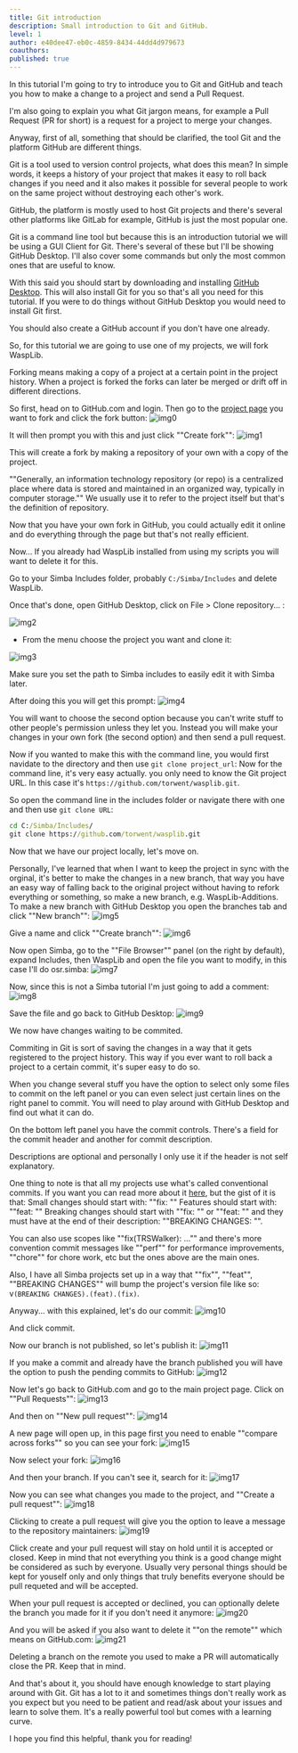 ```yaml
---
title: Git introduction
description: Small introduction to Git and GitHub.
level: 1
author: e40dee47-eb0c-4859-8434-44dd4d979673
coauthors: 
published: true
---
```


In this tutorial I'm going to try to introduce you to Git and GitHub and teach you how to make a change to a project and send a Pull Request.

I'm also going to explain you what Git  jargon means, for example a Pull Request (PR for short) is a request for a project to merge your changes.

Anyway, first of all, something that should be clarified, the tool Git and the platform GitHub are different things.

Git is a tool used to version control projects, what does this mean? In simple words, it keeps a history of your project that makes it easy to roll back changes if you need and it also makes it possible for several people to work on the same project without destroying each other's work.

GitHub, the platform is mostly used to host Git projects and there's several other platforms like GitLab for example, GitHub is just the most popular one.

Git is a command line tool but because this is an introduction tutorial we will be using a GUI Client for Git.
There's several of these but I'll be showing GitHub Desktop.
I'll also cover some commands but only the most common ones that are useful to know.

With this said you should start by downloading and installing [GitHub Desktop](https://desktop.github.com/).
This will also install Git for you so that's all you need for this tutorial. If you were to do things without GitHub Desktop you would need to install Git first.

You should also create a GitHub account if you don't have one already.

So, for this tutorial we are going to use one of my projects, we will fork WaspLib.

Forking means making a copy of a project at a certain point in the project history.
When a project is forked the forks can later be merged or drift off in different directions.


So first, head on to GitHub.com and login.
Then go to the [project page](https://github.com/torwent/wasplib) you want to fork and click the fork button:
![img0](https://enqlpchobniylwpsjcqc.supabase.co/storage/v1/object/public/imgs/posts/9/img0.png)

It will then prompt you with this and just click ""Create fork"":
![img1](https://enqlpchobniylwpsjcqc.supabase.co/storage/v1/object/public/imgs/posts/9/img1.png)

This will create a fork by making a repository of your own with a copy of the project.

""Generally, an information technology repository (or repo) is a centralized place where data is stored and maintained in an organized way, typically in computer storage.""
We usually use it to refer to the project itself but that's the definition of repository.

Now that you have your own fork in GitHub, you could actually edit it online and do everything through the page but that's not really efficient.

Now... If you already had WaspLib installed from using my scripts you will want to delete it for this.

Go to your Simba Includes folder, probably `C:/Simba/Includes` and delete WaspLib.

Once that's done, open GitHub Desktop, click on File > Clone repository... :

![img2](https://enqlpchobniylwpsjcqc.supabase.co/storage/v1/object/public/imgs/posts/9/img2.png)

- From the menu choose the project you want and clone it:

![img3](https://enqlpchobniylwpsjcqc.supabase.co/storage/v1/object/public/imgs/posts/9/img3.png)

Make sure you set the path to Simba includes to easily edit it with Simba later.

After doing this you will get this prompt:
![img4](https://enqlpchobniylwpsjcqc.supabase.co/storage/v1/object/public/imgs/posts/9/img4.png)

You will want to choose the second option because you can't write stuff to other people's permission
unless they let you.
Instead you will make your changes in your own fork (the second option) and then send a pull request.

Now if you wanted to make this with the command line, you would first navidate to the directory and then use `git clone project_url`:
Now for the command line, it's very easy actually. you only need to know the Git project URL.
In this case it's `https://github.com/torwent/wasplib.git`.

So open the command line in the includes folder or navigate there with one and then use `git clone URL`:
```cmd
cd C:/Simba/Includes/
git clone https://github.com/torwent/wasplib.git
```

Now that we have our project locally, let's move on.

Personally, I've learned that when I want to keep the project in sync with the orginal, it's better to make the changes in a new branch, that way you have an easy way of falling back to the original project without having to refork everything or something, so make a new branch, e.g. WaspLib-Additions.
To make a new branch with GitHub Desktop you open the branches tab and click ""New branch"":
![img5](https://enqlpchobniylwpsjcqc.supabase.co/storage/v1/object/public/imgs/posts/9/img5.png)

Give a name and click ""Create branch"":
![img6](https://enqlpchobniylwpsjcqc.supabase.co/storage/v1/object/public/imgs/posts/9/img6.png)

Now open Simba, go to the ""File Browser"" panel (on the right by default), expand Includes, then WaspLib and open the file you want to modify, in this case I'll do osr.simba:
![img7](https://enqlpchobniylwpsjcqc.supabase.co/storage/v1/object/public/imgs/posts/9/img7.png)

Now, since this is not a Simba tutorial I'm just going to add a comment:
![img8](https://enqlpchobniylwpsjcqc.supabase.co/storage/v1/object/public/imgs/posts/9/img8.png)

Save the file and go back to GitHub Desktop:
![img9](https://enqlpchobniylwpsjcqc.supabase.co/storage/v1/object/public/imgs/posts/9/img9.png)

We now have changes waiting to be commited.

Commiting in Git is sort of saving the changes in a way that it gets registered to the project history.
This way if you ever want to roll back a project to a certain commit, it's super easy to do so.

When you change several stuff you have the option to select only some files to commit on the left panel
or you can even select just certain lines on the right panel to commit.
You will need to play around with GitHub Desktop and find out what it can do.

On the bottom left panel you have the commit controls.
There's a field for the commit header and another for commit description.

Descriptions are optional and personally I only use it if the header is not self explanatory.

One thing to note is that all my projects use what's called conventional commits.
If you want you can read more about it [here](https://www.conventionalcommits.org/en/v1.0.0/),
but the gist of it is that:
Small changes should start with: ""fix: ""
Features should start with: ""feat: ""
Breaking changes should start with ""fix: "" or ""feat: "" and they must have at the end of their description: ""BREAKING CHANGES: "".

You can also use scopes like ""fix(TRSWalker): ..."" and there's more convention commit messages like ""perf"" for performance improvements, ""chore"" for chore work, etc but the ones above are the main ones.

Also, I have all Simba projects set up in a way that ""fix"", ""feat"", ""BREAKING CHANGES"" will bump the project's version file like so: v`(BREAKING CHANGES).(feat).(fix)`.

Anyway... with this explained, let's do our commit:
![img10](https://enqlpchobniylwpsjcqc.supabase.co/storage/v1/object/public/imgs/posts/9/img10.png)

And click commit.

Now our branch is not published, so let's publish it:
![img11](https://enqlpchobniylwpsjcqc.supabase.co/storage/v1/object/public/imgs/posts/9/img11.png)

If you make a commit and already have the branch published you will have the option to push the pending commits to GitHub:
![img12](https://enqlpchobniylwpsjcqc.supabase.co/storage/v1/object/public/imgs/posts/9/img12.png)


Now let's go back to GitHub.com and go to the main project page.
Click on ""Pull Requests"":
![img13](https://enqlpchobniylwpsjcqc.supabase.co/storage/v1/object/public/imgs/posts/9/img13.png)

And then on ""New pull request"":
![img14](https://enqlpchobniylwpsjcqc.supabase.co/storage/v1/object/public/imgs/posts/9/img14.png)

A new page will open up, in this page first you need to enable ""compare across forks"" so you can
see your fork:
![img15](https://enqlpchobniylwpsjcqc.supabase.co/storage/v1/object/public/imgs/posts/9/img15.png)

Now select your fork:
![img16](https://enqlpchobniylwpsjcqc.supabase.co/storage/v1/object/public/imgs/posts/9/img16.png)

And then your branch. If you can't see it, search for it:
![img17](https://enqlpchobniylwpsjcqc.supabase.co/storage/v1/object/public/imgs/posts/9/img17.png)


Now you can see what changes you made to the project, and ""Create a pull request"":
![img18](https://enqlpchobniylwpsjcqc.supabase.co/storage/v1/object/public/imgs/posts/9/img17.png)

Clicking to create a pull request will give you the option to leave a message to the repository maintainers:
![img19](https://enqlpchobniylwpsjcqc.supabase.co/storage/v1/object/public/imgs/posts/9/img19.png)

Click create and your pull request will stay on hold until it is accepted or closed.
Keep in mind that not everything you think is a good change might be considered as such by everyone.
Usually very personal things should be kept for youself only and only things that truly benefits everyone
should be pull requeted and will be accepted.

When your pull request is accepted or declined, you can optionally delete the branch you made for it
if you don't need it anymore:
![img20](https://enqlpchobniylwpsjcqc.supabase.co/storage/v1/object/public/imgs/posts/9/img20.png)

And you will be asked if you also want to delete it ""on the remote"" which means on GitHub.com:
![img21](https://enqlpchobniylwpsjcqc.supabase.co/storage/v1/object/public/imgs/posts/9/img21.png)

Deleting a branch on the remote you used to make a PR will automatically close the PR. Keep that in mind.

And that's about it, you should have enough knowledge to start playing around with Git.
Git has a lot to it and sometimes things don't really work as you expect but you need to be patient and read/ask about your issues and learn to solve them.
It's a really powerful tool but comes with a learning curve.

I hope you find this helpful, thank you for reading!
